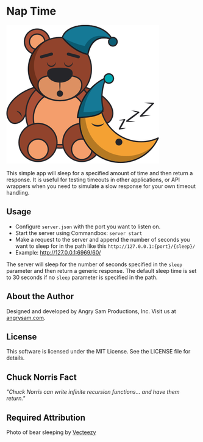 # Nap Time

![Teddy Bear Taking a Nap](./nap-time.svg)

This simple app will sleep for a specified amount of time and then return a response.  It is useful for testing timeouts in other applications, or API wrappers when you need to simulate a slow response for your own timeout handling.

## Usage

- Configure `server.json` with the port you want to listen on.  
- Start the server using Commandbox: `server start`
- Make a request to the server and append the number of seconds you want to sleep for in the path like this `http://127.0.0.1:{port}/{sleep}/`
- Example: http://127.0.0.1:6969/60/

The server will sleep for the number of seconds specified in the `sleep` parameter and then return a generic response.  The default sleep time is set to 30 seconds if no `sleep` parameter is specified in the path.

## About the Author

Designed and developed by Angry Sam Productions, Inc.  Visit us at [angrysam.com](https://angrysam.com).

## License

This software is licensed under the MIT License.  See the LICENSE file for details.

## Chuck Norris Fact

_"Chuck Norris can write infinite recursion functions... and have them return."_

## Required Attribution

Photo of bear sleeping by [Vecteezy](https://www.vecteezy.com/free-vector/nap-time)